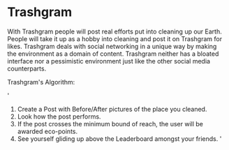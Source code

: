 # Trashgram

With Trashgram people will post real efforts put into cleaning up our Earth. People will take it up as a hobby into cleaning and post it on Trashgram for likes. Trashgram deals with social networking in a unique way by making the environment as a domain of content. Trashgram neither has a bloated interface nor a pessimistic environment just like the other social media counterparts.


Trashgram's Algorithm:

'
1. Create a Post with Before/After pictures of the place you cleaned.
2. Look how the post performs.
3. If the post crosses the minimum bound of reach, the user will be awarded eco-points.
4. See yourself gliding up above the Leaderboard amongst your friends.
'
